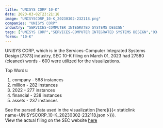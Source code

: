 ```yaml
---
title: "UNISYS CORP 10-K"
date: 2023-03-02T23:21:18
image: "UNISYSCORP_10-K_20230302-232118.png"
companies: "UNISYS CORP"
industry: "SERVICES-COMPUTER INTEGRATED SYSTEMS DESIGN"
tags: ["UNISYS CORP","SERVICES-COMPUTER INTEGRATED SYSTEMS DESIGN","03-01-2023","10-K"]
forms: "10-K"
---
```

UNISYS CORP, which is in the Services-Computer Integrated Systems Design [7373] industry, SEC 10-K filing on March 01, 2023 had 27580 (cleaned) words - 600 were utilized for the visualizations.

Top Words:
1. company - 568 instances
2. million - 282 instances
3. 2022 - 277 instances
4. financial - 238 instances
5. assets - 237 instances


See the parsed data used in the visualization [here]({{< staticlink name=UNISYSCORP_10-K_20230302-232118.json >}}).  
View the actual filing on the SEC website [here](https://www.sec.gov/Archives/edgar/data/746838/0000746838-23-000009.txt)